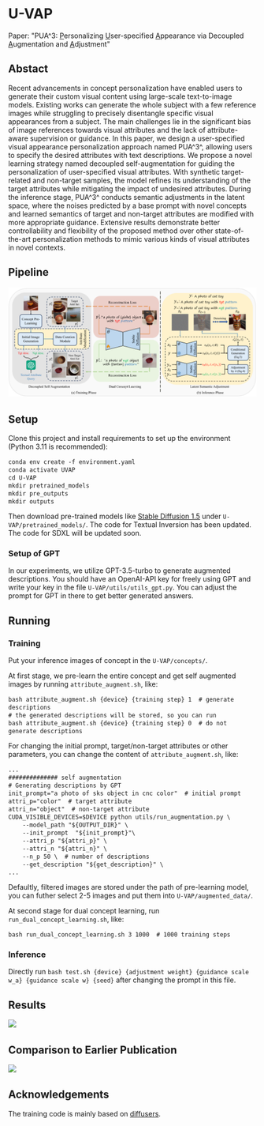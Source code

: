 # U-VAP

Paper: "PUA^3: <u>P</u>ersonalizing <u>U</u>ser-specified <u>A</u>ppearance via Decoupled <u>A</u>ugmentation and <u>A</u>djustment" 
<!-- [[arxiv](https://arxiv.org/abs/2403.20231)]  -->

<!-- Will appear at CVPR 2024! -->

## Abstact

Recent advancements in concept personalization have enabled users to generate their custom visual content using large-scale text-to-image models. Existing works can generate the whole subject with a few reference images while struggling to precisely disentangle specific visual appearances from a subject. The main challenges lie in the significant bias of image references towards visual attributes and the lack of attribute-aware supervision or guidance.
In this paper, we design a user-specified visual appearance personalization approach named PUA^3^, allowing users to specify the desired attributes with text descriptions. We propose a novel learning strategy named decoupled self-augmentation for guiding the personalization of user-specified visual attributes. With synthetic target-related and non-target samples, the model refines its understanding of the target attributes while mitigating the impact of undesired attributes. During the inference stage, PUA^3^ conducts semantic adjustments in the latent space, where the noises predicted by a base prompt with novel concepts and learned semantics of target and non-target attributes are modified with more appropriate guidance. Extensive results demonstrate better controllability and flexibility of the proposed method over other state-of-the-art personalization methods to mimic various kinds of visual attributes in novel contexts.

## Pipeline

![](assets/pipeline_v2.png)

## Setup

Clone this project and install requirements to set up the environment (Python 3.11 is recommended):
```
conda env create -f environment.yaml
conda activate UVAP
cd U-VAP
mkdir pretrained_models
mkdir pre_outputs
mkdir outputs
```
Then download pre-trained models like [Stable Diffusion 1.5](https://huggingface.co/runwayml/stable-diffusion-v1-5) under ```U-VAP/pretrained_models/```.
The code for Textual Inversion has been updated.
The code for SDXL will be updated soon.

### Setup of GPT

In our experiments, we utilize GPT-3.5-turbo to generate augmented descriptions. You should have an OpenAI-API key for freely using GPT and write your key in the file ```U-VAP/utils/utils_gpt.py```. You can adjust the prompt for GPT in there to get better generated answers.

## Running

### Training

Put your inference images of concept in the ```U-VAP/concepts/```.

At first stage, we pre-learn the entire concept and get self augmented images by running ```attribute_augment.sh```, like:
```
bash attribute_augment.sh {device} {training step} 1  # generate descriptions
# the generated descriptions will be stored, so you can run
bash attribute_augment.sh {device} {training step} 0  # do not generate descriptions
```

For changing the initial prompt, target/non-target attributes or other parameters, you can change the content of ```attribute_augment.sh```, like:
```
...
############## self augmentation
# Generating descriptions by GPT
init_prompt="a photo of sks object in cnc color"  # initial prompt
attri_p="color"  # target attribute
attri_n="object"  # non-target attribute
CUDA_VISIBLE_DEVICES=$DEVICE python utils/run_augmentation.py \
    --model_path "${OUTPUT_DIR}" \
    --init_prompt  "${init_prompt}"\
    --attri_p "${attri_p}" \
    --attri_n "${attri_n}" \
    --n_p 50 \  # number of descriptions
    --get_description "${get_description}" \
...
```

Defaultly, filtered images are stored under the path of pre-learning model, you can futher select 2-5 images and put them into ```U-VAP/augmented_data/```.

At second stage for dual concept learning, run ```run_dual_concept_learning.sh```, like:
```
bash run_dual_concept_learning.sh 3 1000  # 1000 training steps
```

### Inference
Directly run ```bash test.sh {device} {adjustment weight} {guidance scale w_a} {guidance scale w} {seed}``` after changing the prompt in this file.

## Results

![](assets/main_result.png)

## Comparison to Earlier Publication

![](assets/uvap_ablation.png)

<!-- ## Citation

```BibTeX
@inproceedings{wu2024u,
  title={U-VAP: User-specified Visual Appearance Personalization via Decoupled Self Augmentation},
  author={Wu, You and Liu, Kean and Mi, Xiaoyue and Tang, Fan and Cao, Juan and Li, Jintao},
  booktitle={Proceedings of the IEEE/CVF Conference on Computer Vision and Pattern Recognition},
  pages={9482--9491},
  year={2024}
}
``` -->

## Acknowledgements

The training code is mainly based on [diffusers](https://github.com/huggingface/diffusers).
